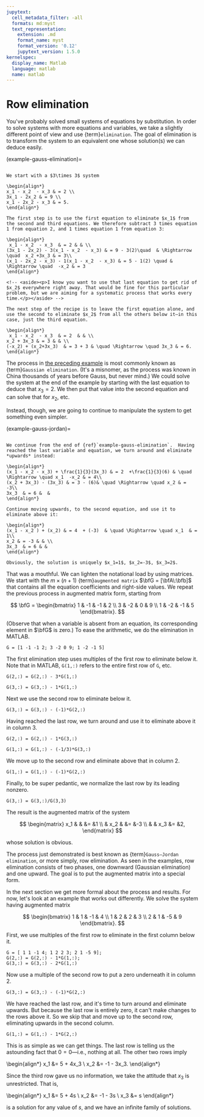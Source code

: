 ```yaml
---
jupytext:
  cell_metadata_filter: -all
  formats: md:myst
  text_representation:
    extension: .md
    format_name: myst
    format_version: '0.12'
    jupytext_version: 1.5.0
kernelspec:
  display_name: Matlab
  language: matlab
  name: matlab
---
```


# Row elimination

You've probably solved small systems of equations by substitution. In order to solve systems with more equations and variables, we take a slightly different point of view and use {term}`elimination`. The goal of elimination is to transform the system to an equivalent one whose solution(s) we can deduce easily.

(example-gauss-elimination)=

````{proof:example}

We start with a $3\times 3$ system

\begin{align*}
x_1 - x_2  - x_3 & = 2 \\
3x_1 - 2x_2 & = 9 \\
x_1 - 2x_2 - x_3 & = 5.
\end{align*}

The first step is to use the first equation to eliminate $x_1$ from the second and third equations. We therefore subtract 3 times equation 1 from equation 2, and 1 times equation 1 from equation 3:

\begin{align*}
 x_1 - x_2  - x_3  & = 2 & & \\
(3x_1 - 2x_2) - 3(x_1 - x_2  - x_3) & = 9 - 3(2)\quad  & \Rightarrow \quad  x_2 +3x_3 & = 3\\
(x_1 - 2x_2 - x_3) - 1(x_1 - x_2  - x_3) & = 5 - 1(2) \quad & \Rightarrow \quad  -x_2 & = 3
\end{align*}

<!-- <aside><p>I know you want to use that last equation to get rid of $x_2$ everywhere right away. That would be fine for this particular problem, but we are aiming for a systematic process that works every time.</p></aside> -->

The next step of the recipe is to leave the first equation alone, and use the second to eliminate $x_2$ from all the others below it—in this case, just the third equation.

\begin{align*}
 x_1 - x_2  - x_3  & = 2  & & \\
x_2 + 3x_3 & = 3 & & \\
(-x_2) + (x_2+3x_3)  & = 3 + 3 & \quad \Rightarrow \quad 3x_3 & = 6.
\end{align*}
````

The process in [the preceding example](example-gauss-elimination) is most commonly known as {term}`Gaussian elimination`. (It's a misnomer, as the process was known in China thousands of years before Gauss, but never mind.) We could solve the system at the end of the example by starting with the last equation to deduce that $x_3=2$. We then put that value into the second equation and can solve that for $x_2$, etc.

Instead, though, we are going to continue to manipulate the system to get something even simpler.

(example-gauss-jordan)=

````{proof:example}

We continue from the end of {ref}`example-gauss-elimination`.  Having reached the last variable and equation, we turn around and eliminate *upwards* instead:

\begin{align*}
(x_1 - x_2 - x_3) + \frac{1}{3}(3x_3) & = 2  +\frac{1}{3}(6) & \quad \Rightarrow \quad x_1  -x_2 & = 4\\
(x_2 + 3x_3) - (3x_3) & = 3 - (6)& \quad \Rightarrow \quad x_2 & = -3\\
3x_3  & = 6 &  &
\end{align*}

Continue moving upwards, to the second equation, and use it to eliminate above it:

\begin{align*}
(x_1 - x_2 ) + (x_2) & = 4  + (-3)  & \quad \Rightarrow \quad x_1  & = 1\\
x_2 & = -3 & & \\
3x_3  & = 6 & & 
\end{align*}

Obviously, the solution is uniquely $x_1=1$, $x_2=-3$, $x_3=2$.
````

That was a mouthful. We can lighten the notational load by using matrices. We start with the $m\times (n+1)$ {term}`augmented matrix` $\bfG = [\bfA\:\bfb]$ that contains all the equation coefficients and right-side values. We repeat the previous process in augmented matrix form, starting from

$$
\bfG = 
\begin{bmatrix}
1 & -1 & -1 & 2 \\
3 & -2 & 0 & 9 \\
1 & -2 & -1 & 5
\end{bmatrix}.
$$

(Observe that when a variable is absent from an equation, its corresponding element in $\bfG$ is zero.) To ease the arithmetic, we do the elimination in MATLAB.

```{code-cell}
G = [1 -1 -1 2; 3 -2 0 9; 1 -2 -1 5]
```

The first elimination step uses multiples of the first row to eliminate below it. Note that in MATLAB, `G(1,:)` refers to the entire first row of `G`, etc.

```{code-cell}
G(2,:) = G(2,:) - 3*G(1,:)
```

```{code-cell}
G(3,:) = G(3,:) - 1*G(1,:)
```

Next we use the second row to eliminate below it.

```{code-cell}
G(3,:) = G(3,:) - (-1)*G(2,:)
```

Having reached the last row, we turn around and use it to eliminate above it in column 3.

```{code-cell}
G(2,:) = G(2,:) - 1*G(3,:)
```

```{code-cell}
G(1,:) = G(1,:) - (-1/3)*G(3,:)
```

We move up to the second row and eliminate above that in column 2.

```{code-cell}
G(1,:) = G(1,:) - (-1)*G(2,:)
```

Finally, to be super pedantic, we normalize the last row by its leading nonzero.

```{code-cell}
G(3,:) = G(3,:)/G(3,3)
```

The result is the augmented matrix of the system

$$
\begin{matrix}
x_1 & & &= &1 \\
& x_2 & &= &-3 \\
& & x_3 &= &2,
\end{matrix}
$$

whose solution is obvious.

The process just demonstrated is best known as {term}`Gauss–Jordan elimination`, or more simply, row elimination. As seen in the examples, row elimination consists of two phases, one downward (Gaussian elimination) and one upward. The goal is to put the augmented matrix into a special form.

In the next section we get more formal about the process and results. For now, let's look at an example that works out differently. We solve the system having augmented matrix

$$
\begin{bmatrix}
1 & 1 & -1 & 4 \\
1 & 2 & 2 & 3 \\
2 & 1 & -5 & 9
\end{bmatrix}.
$$

First, we use multiples of the first row to eliminate in the first column below it.

```{code-cell}
G = [ 1 1 -1 4; 1 2 2 3; 2 1 -5 9];
G(2,:) = G(2,:) - 1*G(1,:);
G(3,:) = G(3,:) - 2*G(1,:)
```

Now use a multiple of the second row to put a zero underneath it in column 2.

```{code-cell}
G(3,:) = G(3,:) - (-1)*G(2,:)
```

We have reached the last row, and it's time to turn around and eliminate upwards. But because the last row is entirely zero, it can't make changes to the rows above it. So we skip that and move up to the second row, eliminating upwards in the second column.

```{code-cell}
G(1,:) = G(1,:) - 1*G(2,:)
```

This is as simple as we can get things. The last row is telling us the astounding fact that $0=0$—i.e., nothing at all. The other two rows imply

\begin{align*}
x_1 &= 5 + 4x_3 \\
x_2 &= -1 - 3x_3.
\end{align*}

Since the third row gave us no information, we take the attitude that $x_3$ is unrestricted. That is,

\begin{align*}
x_1 &= 5 + 4s \\
x_2 &= -1 - 3s \\
x_3 &= s
\end{align*}

is a solution for any value of $s$, and we have an infinite family of solutions.
